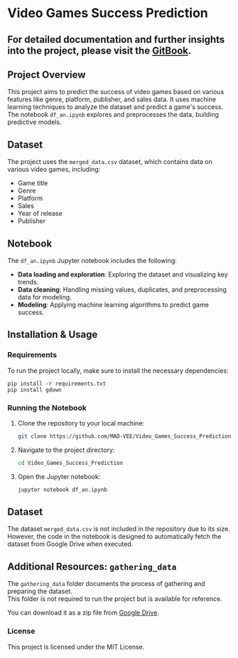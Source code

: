 
# Video Games Success Prediction

## **For detailed documentation and further insights into the project, please visit the [GitBook](https://dg-ai.gitbook.io/video-games-success-prediction).**

## Project Overview
This project aims to predict the success of video games based on various features like genre, platform, publisher, and sales data. It uses machine learning techniques to analyze the dataset and predict a game's success. The notebook `df_an.ipynb` explores and preprocesses the data, building predictive models.

## Dataset
The project uses the `merged_data.csv` dataset, which contains data on various video games, including:
- Game title
- Genre
- Platform
- Sales
- Year of release
- Publisher

## Notebook
The `df_an.ipynb` Jupyter notebook includes the following:
- **Data loading and exploration**: Exploring the dataset and visualizing key trends.
- **Data cleaning**: Handling missing values, duplicates, and preprocessing data for modeling.
- **Modeling**: Applying machine learning algorithms to predict game success.

## Installation & Usage

### Requirements
To run the project locally, make sure to install the necessary dependencies:

```
pip install -r requirements.txt
pip install gdown
```


### Running the Notebook
1. Clone the repository to your local machine:
    ```bash
    git clone https://github.com/MAD-VEE/Video_Games_Success_Prediction.git
    ```

2. Navigate to the project directory:
    ```bash
    cd Video_Games_Success_Prediction
    ```

3. Open the Jupyter notebook:
    ```bash
    jupyter notebook df_an.ipynb
    ```

## Dataset

The dataset `merged_data.csv` is not included in the repository due to its size.  
However, the code in the notebook is designed to automatically fetch the dataset from Google Drive when executed.

## Additional Resources: `gathering_data`

The `gathering_data` folder documents the process of gathering and preparing the dataset.  
This folder is not required to run the project but is available for reference.

You can download it as a zip file from [Google Drive](https://drive.google.com/file/d/YOUR_FILE_ID/view?usp=sharing).

### License
This project is licensed under the MIT License.
